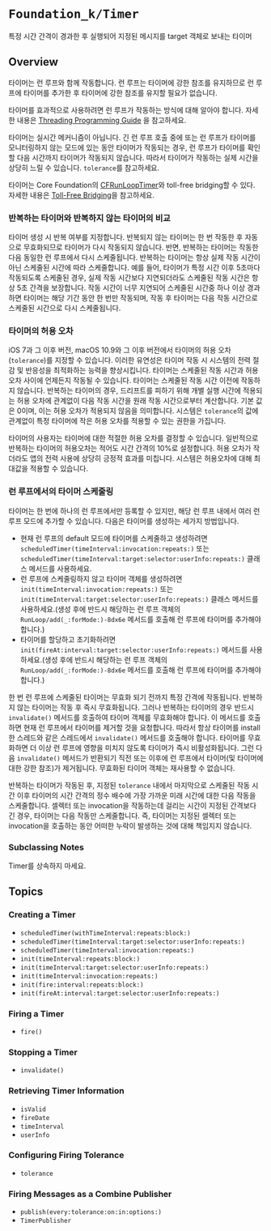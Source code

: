 # ``Foundation_k/Timer``

특정 시간 간격이 경과한 후 실행되어 지정된 메시지를 target 객체로 보내는 타이머

## Overview

타이머는 런 루프와 함께 작동합니다. 런 루프는 타이머에 강한 참조를 유지하므로 런 루프에 타이머를 추가한 후 타이머에 강한 참조를 유지할 필요가 없습니다.

타이머를 효과적으로 사용하려면 런 루프가 작동하는 방식에 대해 알아야 합니다. 자세한 내용은 [Threading Programming Guide](https://developer.apple.com/library/archive/documentation/Cocoa/Conceptual/Multithreading/Introduction/Introduction.html#//apple_ref/doc/uid/10000057ii) 을 참고하세요.

타이머는 실시간 메커니즘이 아닙니다. 긴 런 루프 호출 중에 또는 런 루프가 타이머를 모니터링하지 않는 모드에 있는 동안 타이머가 작동되는 경우, 런 루프가 타이머를 확인할 다음 시간까지 타이머가 작동되지 않습니다. 따라서 타이머가 작동하는 실제 시간을 상당히 느릴 수 있습니다. ``tolerance``를 참고하세요.

타이머는 Core Foundation의 [CFRunLoopTimer](https://developer.apple.com/documentation/corefoundation/cfrunlooptimer)와 toll-free bridging할 수 있다. 자세한 내용은 [Toll-Free Bridging](https://developer.apple.com/library/archive/documentation/General/Conceptual/CocoaEncyclopedia/Toll-FreeBridgin/Toll-FreeBridgin.html#//apple_ref/doc/uid/TP40010810-CH2)을 참고하세요.

### 반복하는 타이머와 반복하지 않는 타이머의 비교

타이머 생성 시 반복 여부를 지정합니다. 반복되지 않는 타이머는 한 번 작동한 후 자동으로 무효화되므로 타이머가 다시 작동되지 않습니다. 반면, 반복하는 타이머는 작동한 다음 동일한 런 루프에서 다시 스케줄됩니다. 반복하는 타이머는 항상 실제 작동 시간이 아닌 스케줄된 시간에 따라 스케줄합니다. 예를 들어, 타이머가 특정 시간 이후 5초마다 작동되도록 스케줄된 경우, 실제 작동 시간보다 지연되더라도 스케줄된 작동 시간은 항상 5초 간격을 보장합니다. 작동 시간이 너무 지연되어 스케줄된 시간중 하나 이상 경과하면 타이머는 해당 기간 동안 한 번만 작동되며, 작동 후 타이머는 다음 작동 시간으로 스케줄된 시간으로 다시 스케줄됩니다.

### 타이머의 허용 오차

iOS 7과 그 이후 버전, macOS 10.9와 그 이후 버전에서 타이머의 허용 오차(``tolerance``)를 지정할 수 있습니다. 이러한 유연성은 타이머 작동 시 시스템의 전력 절감 및 반응성을 최적화하는 능력을 향상시킵니다. 타이머는 스케줄된 작동 시간과 허용 오차 사이에 언제든지 작동될 수 있습니다. 타이머는 스케줄된 작동 시간 이전에 작동하지 않습니다. 반복하는 타이머의 경우, 드리프트를 피하기 위해 개별 실행 시간에 적용되는 허용 오차에 관계없이 다음 작동 시간을 원래 작동 시간으로부터 계산합니다. 기본 값은 0이며, 이는 허용 오차가 적용되지 않음을 의미합니다. 시스템은 ``tolerance``의 값에 관계없이 특정 타이머에 작은 허용 오차를 적용할 수 있는 권한을 가집니다.

타이머의 사용자는 타이머에 대한 적절한 허용 오차를 결정할 수 있습니다. 일반적으로 반복하는 타이머의 허용오차는 적어도 시간 간격의 10%로 설정합니다. 허용 오차가 작더라도 앱의 전력 사용에 상당히 긍정적 효과를 미칩니다. 시스템은 허용오차에 대해 최대값을 적용할 수 있습니다.

### 런 루프에서의 타이머 스케줄링

타이머는 한 번에 하나의 런 루프에서만 등록할 수 있지만, 해당 런 루프 내에서 여러 런 루프 모드에 추가할 수 있습니다. 다음은 타이머를 생성하는 세가지 방법입니다.

- 현재 런 루프의 default 모드에 타이머를 스케줄하고 생성하려면 ``scheduledTimer(timeInterval:invocation:repeats:)`` 또는 ``scheduledTimer(timeInterval:target:selector:userInfo:repeats:)`` 클래스 메서드를 사용하세요.
- 런 루프에 스케줄링하지 않고 타이머 객체를 생성하려면 ``init(timeInterval:invocation:repeats:)`` 또는 ``init(timeInterval:target:selector:userInfo:repeats:)`` 클래스 메서드를 사용하세요.(생성 후에 반드시 해당하는 런 루프 객체의 ``RunLoop/add(_:forMode:)-8dx6e`` 메서드를 호출해 런 루프에 타이머를 추가해야 합니다.)
- 타이머를 할당하고 초기화하려면 ``init(fireAt:interval:target:selector:userInfo:repeats:)`` 메서드를 사용하세요.(생성 후에 반드시 해당하는 런 루프 객체의  ``RunLoop/add(_:forMode:)-8dx6e`` 메서드를 호출해 런 루프에 타이머를 추가해야 합니다.)

한 번 런 루프에 스케줄된 타이머는 무효화 되기 전까지 특정 간격에 작동됩니다. 반복하지 않는 타이머는 작동 후 즉시 무효화됩니다. 그러나 반복하는 타이머의 경우 반드시 ``invalidate()`` 메서드를 호출하여 타이머 객체를 무효화해야 합니다. 이 메서드를 호출하면 현재 런 루프에서 타이머를 제거할 것을 요청합니다. 따라서 항상 타이머를 install한 스레드와 같은 스레드에서 ``invalidate()`` 메서드를 호출해야 합니다. 타이머를 무효화하면 더 이상 런 루프에 영향을 미치지 않도록 타이머가 즉시 비활성화됩니다. 그런 다음 ``invalidate()`` 메서드가 반환되기 직전 또는 이후에 런 루프에서 타이머(및 타이머에 대한 강한 참조)가 제거됩니다. 무효화된 타이머 객체는 재사용할 수 없습니다.

반복하는 타이머가 작동된 후, 지정된 ``tolerance`` 내에서 마지막으로 스케줄된 작동 시간 이후 타이머의 시간 간격의 정수 배수에 가장 가까운 미래 시간에 대한 다음 작동을 스케줄합니다. 셀렉터 또는 invocation을 작동하는데 걸리는 시간이 지정된 간격보다 긴 경우, 타이머는 다음 작동만 스케줄합니다. 즉, 타이머는 지정된 셀렉터 또는 invocation을 호출하는 동안 어떠한 누락이 발생하는 것에 대해 책임지지 않습니다.

### Subclassing Notes

Timer를 상속하지 마세요.

## Topics

### Creating a Timer

- ``scheduledTimer(withTimeInterval:repeats:block:)``
- ``scheduledTimer(timeInterval:target:selector:userInfo:repeats:)``
- ``scheduledTimer(timeInterval:invocation:repeats:)``
- ``init(timeInterval:repeats:block:)``
- ``init(timeInterval:target:selector:userInfo:repeats:)``
- ``init(timeInterval:invocation:repeats:)``
- ``init(fire:interval:repeats:block:)``
- ``init(fireAt:interval:target:selector:userInfo:repeats:)``

### Firing a Timer

- ``fire()``

### Stopping a Timer

- ``invalidate()``

### Retrieving Timer Information

- ``isValid``
- ``fireDate``
- ``timeInterval``
- ``userInfo``

### Configuring Firing Tolerance

- ``tolerance``

### Firing Messages as a Combine Publisher

- ``publish(every:tolerance:on:in:options:)``
- ``TimerPublisher``
